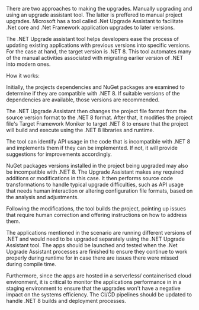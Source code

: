 There are two approaches to making the upgrades. Manually upgrading and using an upgrade assistant tool. The latter is preffered to manual project upgrades. Microsoft has a tool called .Net Upgrade Assistant to facilitate .Net core and .Net Framework application upgrades to later versions.  

The .NET Upgrade assistant tool helps developers ease the process of updating existing applications with previous versions into specific versions. For the case at hand, the target version is .NET 8. This tool automates many of the manual activities associated with migrating earlier version of .NET into modern ones.

How it works:

Initially, the projects dependencies and NuGet packages are examined to determine if they are compatible with .NET 8. If suitable versions of the dependencies are available, those versions are recommended.

The .NET Upgrade Assistant then changes the project file format from the source version format to the .NET 8 format. After that, it modifies the project file's Target Framework Moniker to target .NET 8 to ensure that the project will build and execute using the .NET 8 libraries and runtime.

The tool can identify API usage in the code that is incompatible with .NET 8 and implements them if they can be implemented. If not, it will provide suggestions for improvements accordingly.

NuGet packages versions installed in the project being upgraded may also be incompatible with .NET 8. The Upgrade Assistant makes any required additions or modifications in this case. It then performs source code transformations to handle typical upgrade difficulties, such as API usage that needs human interaction or altering configuration file formats, based on the analysis and adjustments.

Following the modifications, the tool builds the project, pointing up issues that require human correction and offering instructions on how to address them.

The applications mentioned in the scenario are running different versions of .NET and would need to be upgraded separately using the .NET Upgrade Assistant tool. The apps should be launched and tested when the .Net Upgrade Assistant processes are finished to ensure they continue to work properly during runtime for in case there are issues there were missed during compile time.

Furthermore, since the apps are hosted in a serverless/ containerised cloud environment, it is critical to monitor the applications performance in in a staging environment to ensure that the upgrades won't have a negative impact on the systems efficiency. The CI/CD pipelines should be updated to handle .NET 8 builds and deployment processes. 
